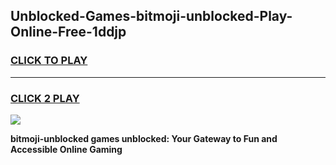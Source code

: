 
## Unblocked-Games-bitmoji-unblocked-Play-Online-Free-1ddjp
<h3>
<a href="https://premium76.site?title=bitmoji-unblocked&ref=26A">CLICK TO PLAY</a></h3>
<hr>

<h3>
<a href="https://premium76.site?title=bitmoji-unblocked&ref=26A">CLICK 2 PLAY</a>
  
</h3>

<a href="https://premium76.site?title=bitmoji-unblocked&ref=26A"><img src="https://clearcache.store/games.png"></a>


**bitmoji-unblocked games unblocked: Your Gateway to Fun and Accessible Online Gaming**
